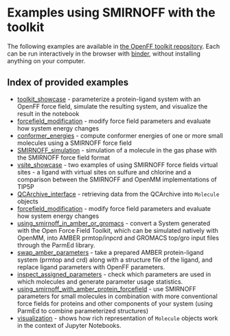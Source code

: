 # Examples using SMIRNOFF with the toolkit

The following examples are available in [the OpenFF toolkit repository](https://github.com/openforcefield/openff-toolkit/tree/stable/examples). Each can be run interactively in the browser with [binder](https://mybinder.org/v2/gh/openforcefield/openforcefield/stable?filepath=%2Fexamples%2F), without installing anything on your computer. 

## Index of provided examples

* [toolkit_showcase](https://github.com/openforcefield/openff-toolkit/tree/stable/examples/toolkit_showcase) - parameterize a protein-ligand system with an OpenFF force field, simulate the resulting system, and visualize the result in the notebook
* [forcefield_modification](https://github.com/openforcefield/openff-toolkit/tree/stable/examples/forcefield_modification) - modify force field parameters and evaluate how system energy changes
* [conformer_energies](https://github.com/openforcefield/openff-toolkit/tree/stable/examples/conformer_energies) - compute conformer energies of one or more small molecules using a SMIRNOFF force field
* [SMIRNOFF_simulation](https://github.com/openforcefield/openff-toolkit/tree/stable/examples/SMIRNOFF_simulation) - simulation of a molecule in the gas phase with the SMIRNOFF force field format
* [vsite_showcase](https://github.com/openforcefield/openff-toolkit/blob/stable/examples/virtual_sites/vsite_showcase.ipynb) - two examples of using SMIRNOFF force fields virtual sites - a ligand with virtual sites on sulfure and chlorine and a comparison between the SMIRNOFF and OpenMM implementations of TIP5P
* [QCArchive_interface](https://github.com/openforcefield/openff-toolkit/blob/stable/examples/QCArchive_interface/QCarchive_interface.ipynb) - retrieving data from the QCArchive into `Molecule` objects
* [forcefield_modification](https://github.com/openforcefield/openff-toolkit/tree/stable/examples/forcefield_modification) - modify force field parameters and evaluate how system energy changes
* [using_smirnoff_in_amber_or_gromacs](https://github.com/openforcefield/openff-toolkit/tree/stable/examples/using_smirnoff_in_amber_or_gromacs) - convert a System generated with the Open Force Field Toolkit, which can be simulated natively with OpenMM, into AMBER prmtop/inpcrd and GROMACS top/gro input files through the ParmEd library.
* [swap_amber_parameters](https://github.com/openforcefield/openff-toolkit/tree/stable/examples/swap_amber_parameters) - take a prepared AMBER protein-ligand system (prmtop and crd) along with a structure file of the ligand, and replace ligand parameters with OpenFF parameters.
* [inspect_assigned_parameters](https://github.com/openforcefield/openff-toolkit/tree/stable/examples/inspect_assigned_parameters) - check which parameters are used in which molecules and generate parameter usage statistics.
* [using_smirnoff_with_amber_protein_forcefield](https://github.com/openforcefield/openff-toolkit/tree/stable/examples/using_smirnoff_with_amber_protein_forcefield) - use SMIRNOFF parameters for small molecules in combination with more conventional force fields for proteins and other components of your system (using ParmEd to combine parameterized structures)
* [visualization](https://github.com/openforcefield/openff-toolkit/tree/stable/examples/visualization) - shows how rich representation of `Molecule` objects work in the context of Jupyter Notebooks.
